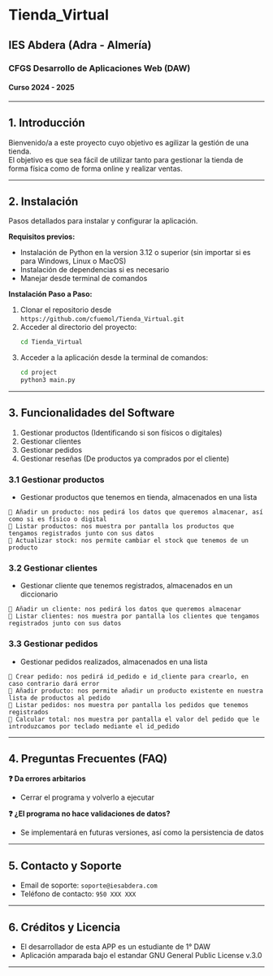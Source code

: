 # Tienda_Virtual

## IES Abdera (Adra - Almería)
### CFGS Desarrollo de Aplicaciones Web (DAW)
#### Curso 2024 - 2025

---

## 1. Introducción
Bienvenido/a a este proyecto cuyo objetivo es agilizar la gestión de una tienda.  
El objetivo es que sea fácil de utilizar tanto para gestionar la tienda de forma física como de forma online y realizar ventas.

---

## 2. Instalación
Pasos detallados para instalar y configurar la aplicación.

**Requisitos previos:**
- Instalación de Python en la version 3.12 o superior (sin importar si es para Windows, Linux o MacOS)  
- Instalación de dependencias si es necesario
- Manejar desde terminal de comandos  

**Instalación Paso a Paso:**
1. Clonar el repositorio desde `https://github.com/cfuemol/Tienda_Virtual.git`  
2. Acceder al directorio del proyecto:  
   ```bash
   cd Tienda_Virtual
   ```  
3. Acceder a la aplicación desde la terminal de comandos:
    ```bash
   cd project
   python3 main.py
   ```

---

## 3. Funcionalidades del Software
1. Gestionar productos (Identificando si son físicos o digitales)
2. Gestionar clientes
3. Gestionar pedidos
4. Gestionar reseñas (De productos ya comprados por el cliente)

### 3.1 Gestionar productos
- Gestionar productos que tenemos en tienda, almacenados en una lista

```plaintext
🔹 Añadir un producto: nos pedirá los datos que queremos almacenar, así como si es físico o digital
🔹 Listar productos: nos muestra por pantalla los productos que tengamos registrados junto con sus datos
🔹 Actualizar stock: nos permite cambiar el stock que tenemos de un producto
```

### 3.2 Gestionar clientes
- Gestionar cliente que tenemos registrados, almacenados en un diccionario

```plaintext
🔹 Añadir un cliente: nos pedirá los datos que queremos almacenar
🔹 Listar clientes: nos muestra por pantalla los clientes que tengamos registrados junto con sus datos
```

### 3.3 Gestionar pedidos
- Gestionar pedidos realizados, almacenados en una lista

```plaintext
🔹 Crear pedido: nos pedirá id_pedido e id_cliente para crearlo, en caso contrario dará error
🔹 Añadir producto: nos permite añadir un producto existente en nuestra lista de productos al pedido
🔹 Listar pedidos: nos muestra por pantalla los pedidos que tenemos registrados
🔹 Calcular total: nos muestra por pantalla el valor del pedido que le introduzcamos por teclado mediante el id_pedido
```

---

## 4. Preguntas Frecuentes (FAQ)
**❓ Da errores arbitarios**  
- Cerrar el programa y volverlo a ejecutar  

**❓ ¿El programa no hace validaciones de datos?**  
- Se implementará en futuras versiones, así como la persistencia de datos 

---

## 5. Contacto y Soporte
- Email de soporte: `soporte@iesabdera.com`  
- Teléfono de contacto: `950 XXX XXX`  

---

## 6. Créditos y Licencia
- El desarrollador de esta APP es un estudiante de 1° DAW 
- Aplicación amparada bajo el estandar GNU General Public License v.3.0

---
